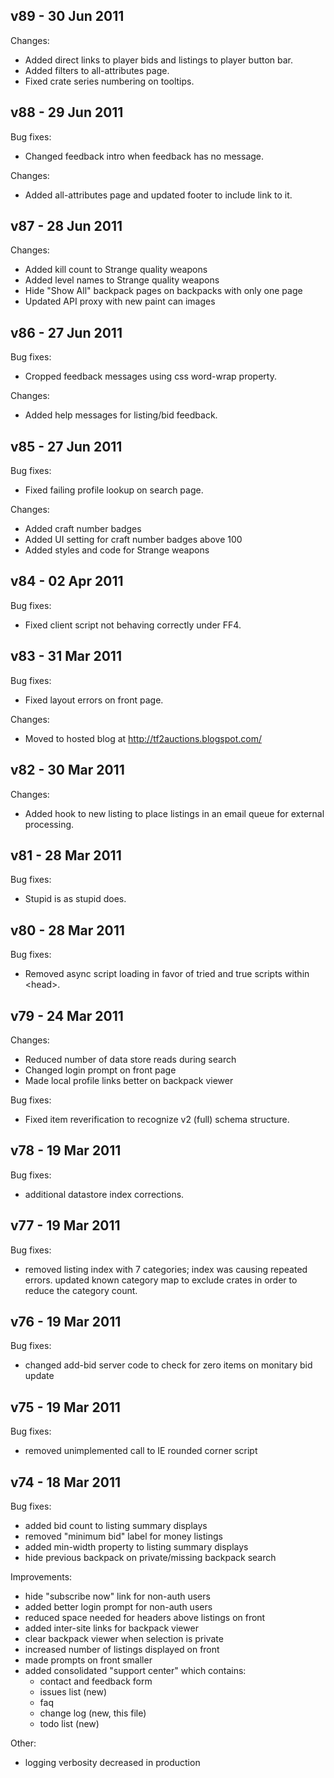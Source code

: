 v89 - 30 Jun 2011
-----------------

Changes:

  * Added direct links to player bids and listings to player button bar.
  * Added filters to all-attributes page.
  * Fixed crate series numbering on tooltips.

v88 - 29 Jun 2011
-----------------

Bug fixes:

  * Changed feedback intro when feedback has no message.

Changes:

  * Added all-attributes page and updated footer to include link to it.


v87 - 28 Jun 2011
-----------------

Changes:

  * Added kill count to Strange quality weapons
  * Added level names to Strange quality weapons
  * Hide "Show All" backpack pages on backpacks with only one page
  * Updated API proxy with new paint can images


v86 - 27 Jun 2011
-----------------

Bug fixes:

  * Cropped feedback messages using css word-wrap property.

Changes:

  * Added help messages for listing/bid feedback.


v85 - 27 Jun 2011
-----------------

Bug fixes:

  * Fixed failing profile lookup on search page.

Changes:

  * Added craft number badges
  * Added UI setting for craft number badges above 100
  * Added styles and code for Strange weapons

v84 - 02 Apr 2011
-----------------

Bug fixes:

  * Fixed client script not behaving correctly under FF4.


v83 - 31 Mar 2011
-----------------

Bug fixes:

  * Fixed layout errors on front page.

Changes:

  * Moved to hosted blog at http://tf2auctions.blogspot.com/


v82 - 30 Mar 2011
-----------------

Changes:

  * Added hook to new listing to place listings in an email queue for
    external processing.


v81 - 28 Mar 2011
-----------------

Bug fixes:

  * Stupid is as stupid does.


v80 - 28 Mar 2011
-----------------

Bug fixes:

  * Removed async script loading in favor of tried and true scripts
    within &lt;head&gt;.



v79 - 24 Mar 2011
-----------------

Changes:

  * Reduced number of data store reads during search
  * Changed login prompt on front page
  * Made local profile links better on backpack viewer

Bug fixes:

  * Fixed item reverification to recognize v2 (full) schema structure.


v78 - 19 Mar 2011
-----------------

Bug fixes:

  * additional datastore index corrections.


v77 - 19 Mar 2011
-----------------

Bug fixes:

  * removed listing index with 7 categories; index was causing
    repeated errors.  updated known category map to exclude crates in
    order to reduce the category count.

v76 - 19 Mar 2011
-----------------

Bug fixes:

  * changed add-bid server code to check for zero items on monitary
    bid update


v75 - 19 Mar 2011
-----------------

Bug fixes:

  * removed unimplemented call to IE rounded corner script


v74 - 18 Mar 2011
-----------------

Bug fixes:

  * added bid count to listing summary displays
  * removed "minimum bid" label for money listings
  * added min-width property to listing summary displays
  * hide previous backpack on private/missing backpack search


Improvements:

  * hide "subscribe now" link for non-auth users
  * added better login prompt for non-auth users
  * reduced space needed for headers above listings on front
  * added inter-site links for backpack viewer
  * clear backpack viewer when selection is private
  * increased number of listings displayed on front
  * made prompts on front smaller
  * added consolidated "support center" which contains:
    * contact and feedback form
    * issues list (new)
    * faq
    * change log (new, this file)
    * todo list (new)


Other:

  * logging verbosity decreased in production

